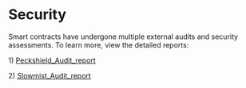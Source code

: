 # Security

Smart contracts have undergone multiple external audits and security assessments. To learn more, view the detailed reports:

1\)  [Peckshield\_Audit\_report](https://github.com/lista-dao/lista-audit/blob/main/Synclub\_SnBNB/PeckShield-Audit-Report-SynclubLSD-v1.2.pdf)&#x20;

2\) [Slowmist\_Audit\_report](https://github.com/lista-dao/lista-audit/blob/main/Synclub\_SnBNB/SlowMist%20Audit%20Report%20-%20Synclub.pdf)
